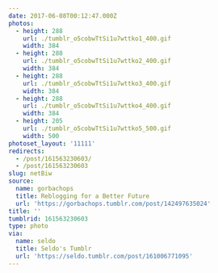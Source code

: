 ```yaml
---
date: 2017-06-08T00:12:47.000Z
photos:
  - height: 288
    url: ./tumblr_o5cobwTtSi1u7wttko1_400.gif
    width: 384
  - height: 288
    url: ./tumblr_o5cobwTtSi1u7wttko2_400.gif
    width: 384
  - height: 288
    url: ./tumblr_o5cobwTtSi1u7wttko3_400.gif
    width: 384
  - height: 288
    url: ./tumblr_o5cobwTtSi1u7wttko4_400.gif
    width: 384
  - height: 205
    url: ./tumblr_o5cobwTtSi1u7wttko5_500.gif
    width: 500
photoset_layout: '11111'
redirects:
  - /post/161563230603/
  - /post/161563230603
slug: netBiw
source:
  name: gorbachops
  title: Reblogging for a Better Future
  url: 'https://gorbachops.tumblr.com/post/142497635024'
title: ''
tumblrid: 161563230603
type: photo
via:
  name: seldo
  title: Seldo's Tumblr
  url: 'https://seldo.tumblr.com/post/161006771095'
---
```


